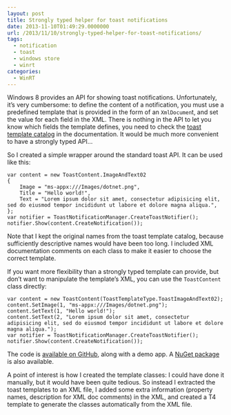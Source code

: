 ```yaml
---
layout: post
title: Strongly typed helper for toast notifications
date: 2013-11-10T01:49:29.0000000
url: /2013/11/10/strongly-typed-helper-for-toast-notifications/
tags:
  - notification
  - toast
  - windows store
  - winrt
categories:
  - WinRT
---
```



Windows 8 provides an API for showing toast notifications. Unfortunately, it’s very cumbersome: to define the content of a notification, you must use a predefined template that is provided in the form of an `XmlDocumen`t, and set the value for each field in the XML. There is nothing in the API to let you know which fields the template defines, you need to check the [toast template catalog](http://msdn.microsoft.com/en-us/library/windows/apps/hh761494.aspx) in the documentation. It would be much more convenient to have a strongly typed API…

So I created a simple wrapper around the standard toast API. It can be used like this:

```
var content = new ToastContent.ImageAndText02
{
    Image = "ms-appx:///Images/dotnet.png",
    Title = "Hello world!",
    Text = "Lorem ipsum dolor sit amet, consectetur adipisicing elit, sed do eiusmod tempor incididunt ut labore et dolore magna aliqua.",
};
var notifier = ToastNotificationManager.CreateToastNotifier();
notifier.Show(content.CreateNotification());
```

Note that I kept the original names from the toast template catalog, because sufficiently descriptive names would have been too long. I included XML documentation comments on each class to make it easier to choose the correct template.

If you want more flexibility than a strongly typed template can provide, but don’t want to manipulate the template’s XML, you can use the `ToastContent` class directly:

```
var content = new ToastContent(ToastTemplateType.ToastImageAndText02);
content.SetImage(1, "ms-appx:///Images/dotnet.png");
content.SetText(1, "Hello world!");
content.SetText(2, "Lorem ipsum dolor sit amet, consectetur adipisicing elit, sed do eiusmod tempor incididunt ut labore et dolore magna aliqua.");
var notifier = ToastNotificationManager.CreateToastNotifier();
notifier.Show(content.CreateNotification());
```


The code is [available on GitHub](https://github.com/thomaslevesque/ToastHelper), along with a demo app. A [NuGet package](https://www.nuget.org/packages/ToastHelper/) is also available.

A point of interest is how I created the template classes: I could have done it manually, but it would have been quite tedious. So instead I extracted the toast templates to an XML file, I added some extra information (property names, description for XML doc comments) in the XML, and created a T4 template to generate the classes automatically from the XML file.

